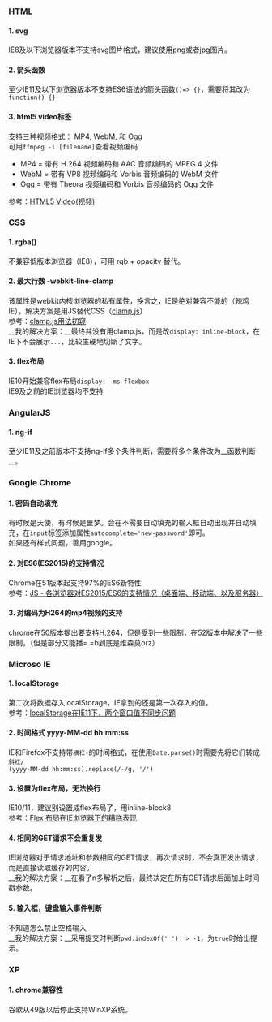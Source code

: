 ### HTML
#### 1. svg
IE8及以下浏览器版本不支持svg图片格式，建议使用png或者jpg图片。
#### 2. 箭头函数
至少IE11及以下浏览器版本不支持ES6语法的箭头函数`()=> {}`，需要将其改为`function() {}`
#### 3. html5 video标签
支持三种视频格式： MP4, WebM, 和 Ogg  
可用`ffmpeg -i [filename]`查看视频编码
  
- MP4 = 带有 H.264 视频编码和 AAC 音频编码的 MPEG 4 文件  
- WebM = 带有 VP8 视频编码和 Vorbis 音频编码的 WebM 文件  
- Ogg = 带有 Theora 视频编码和 Vorbis 音频编码的 Ogg 文件
  
参考：[HTML5 Video(视频)](https://www.w3cschool.cn/html5/html5-video.html)  


### CSS
#### 1. rgba()
不兼容低版本浏览器（IE8），可用 rgb + opacity 替代。

#### 2. 最大行数 -webkit-line-clamp
该属性是webkit内核浏览器的私有属性，换言之，IE是绝对兼容不能的（辣鸡IE），解决方案是用JS替代CSS（[clamp.js](https://github.com/josephschmitt/Clamp.js)）  
参考：[clamp.js用法初窥](https://blog.csdn.net/chensonghuiyuan/article/details/49204747)  
__我的解决方案：__最终并没有用clamp.js，而是改`display: inline-block`，在IE下不会展示`...`，比较生硬地切断了文字。

#### 3. flex布局
IE10开始兼容flex布局`display: -ms-flexbox`  
IE9及之前的IE浏览器均不支持


### AngularJS
#### 1. ng-if
至少IE11及之前版本不支持ng-if多个条件判断，需要将多个条件改为__函数判断__。


### Google Chrome
#### 1. 密码自动填充
有时候是天使，有时候是噩梦。会在不需要自动填充的输入框自动出现并自动填充，在`input`标签添加属性`autocomplete='new-password'`即可。  
如果还有样式问题，善用google。

#### 2. 对ES6(ES2015)的支持情况
Chrome在51版本起支持97%的ES6新特性  
参考：[JS - 各浏览器对ES2015/ES6的支持情况（桌面端、移动端、以及服务器）](http://www.hangge.com/blog/cache/detail_1692.html)

#### 3. 对编码为H264的mp4视频的支持
chrome在50版本提出要支持H.264，但是受到一些限制，在52版本中解决了一些限制。（但是部分又能播= =b到底是维森莫orz）


### Microso IE
#### 1. localStorage
第二次将数据存入localStorage，IE拿到的还是第一次存入的值。  
参考：[localStorage在IE11下，两个窗口值不同步问题](https://blog.csdn.net/maoguiyou/article/details/80007976)
#### 2. 时间格式 yyyy-MM-dd hh:mm:ss
IE和Firefox不支持带`横杠-`的时间格式，在使用`Date.parse()`时需要先将它们转成`斜杠/`  
`(yyyy-MM-dd hh:mm:ss).replace(/-/g, '/')`  
#### 3. 设置为flex布局，无法换行
IE10/11，建议别设置成flex布局了，用inline-block8  
参考：[Flex 布局在IE浏览器下的糟糕表现](https://www.cnblogs.com/dodocie/p/7137314.html)
#### 4. 相同的GET请求不会重复发
IE浏览器对于请求地址和参数相同的GET请求，再次请求时，不会真正发出请求，而是直接读取缓存的内容。  
__我的解决方案：__在看了n多解析之后，最终决定在所有GET请求后面加上时间戳参数。
#### 5. 输入框，键盘输入事件判断
不知道怎么禁止空格输入  
__我的解决方案：__采用提交时判断`pwd.indexOf(' ')  > -1`，为`true`时给出提示。

### XP
#### 1. chrome兼容性
谷歌从49版以后停止支持WinXP系统。